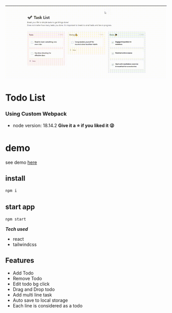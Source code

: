 <!---
سلام و درود
--------------
در مورد تهیه داکیومنت برای کامپوننت ها پیشنهاد شما چیست؟
بیاید قدر تایپ اسکیریپ رو بیشتر بدونیم 
نظر شخصی بنده اینه که تایپ اسکیریپت خیلی توی این مورد میتونه کمکمون کنه
ما میتونیم تمام مواردی که به توابع و کامپوننت و خروجی که در اخر قراره بهمون
برگرده رو بفهمیم و کنترلش کنیم
و همینطور مارو محدود میکنه که از پاس دادن دیتای نامناسب پرهیز کنیم 
البته من این پروژه رو به وسیله ی تایپ اسکیریپت پیاده نکردم  ولی
اغلب پروژه های داخل گیت هابم به وسیله ی تایپ اسکیریپت هندل شده
********************************************************************************
راه کار شما برای هماهنگی در تیم توسعه با سایر افراد تیم در هنگام ایجاد تغیرات در code base چیست؟
من به شخصه این مورد رو تجربه کردم و بهترین گزینه مشورت با سی تی او هستش
کسی که تجربه ی بیشتری نسبت به اکثر همکاران داره میتونه ابزار و ساختار مناسب رو 
انتخاب کنه و باعث صرفه جویی در زمان و همچنین از تغییرات پی در پی کد جلوگیری کنه
خیلی وفتا پیش میاد که پکیجی رو انتخاب میکنیم و داخل پروژه استفاده میکنیم
ولی بعد از هندل کردنش متوجه میشیم که این پکیج اون کارایی که ما میخوایم رو نداره 
و باید عوضش کنیم که این مورد ضرر به خصوصی به زمان ما وارد میکنه
*****************************************************************************
میزان و تجربه شخصی از گیت ؟
من حدودا از زمانی که پروژه های تستی برای خودم پیاده میکردم 
از گیت استفاده میکردم و سعی میکردم همه مواردی که هست رو داخل گیت بارگزاری کنم که
احتمالا در اینده این کدی که زدم به کارم بیاد
اما خیلی از موارد بود که از همکاری با دوستانی که داخل شرکت بودن یاد گرفتم 
همانند ریورت کردن تغییرات و مستند های مربوط به گیت فلو که یک ساختار جدید در مدیریت 
برنچ هامون هستش
-->


![](https://github.com/sadegh1379/Todo-list-drag-and-drop/blob/main/demo.gif)

# Todo List

### Using Custom Webpack
- node version: 18.14.2
**Give it a ⭐ if you liked it 😜**
# demo
see demo [here](https://todo-list-drag-and-drop.vercel.app/)



## install

```bash
npm i
```

## start app

```bash
npm start
```

**_Tech used_**

- react
- tailwindcss

## Features

- Add Todo
- Remove Todo
- Edit todo bg click
- Drag and Drop todo
- Add multi line task 
- Auto save to local storage
- Each line is considered as a todo
